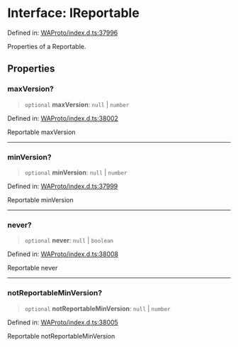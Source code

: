 # Interface: IReportable

Defined in: [WAProto/index.d.ts:37996](https://github.com/Fokusdotid/Baileys/blob/49e815e65b8f4aea31725e09dcf4815734557e39/WAProto/index.d.ts#L37996)

Properties of a Reportable.

## Properties

### maxVersion?

> `optional` **maxVersion**: `null` \| `number`

Defined in: [WAProto/index.d.ts:38002](https://github.com/Fokusdotid/Baileys/blob/49e815e65b8f4aea31725e09dcf4815734557e39/WAProto/index.d.ts#L38002)

Reportable maxVersion

***

### minVersion?

> `optional` **minVersion**: `null` \| `number`

Defined in: [WAProto/index.d.ts:37999](https://github.com/Fokusdotid/Baileys/blob/49e815e65b8f4aea31725e09dcf4815734557e39/WAProto/index.d.ts#L37999)

Reportable minVersion

***

### never?

> `optional` **never**: `null` \| `boolean`

Defined in: [WAProto/index.d.ts:38008](https://github.com/Fokusdotid/Baileys/blob/49e815e65b8f4aea31725e09dcf4815734557e39/WAProto/index.d.ts#L38008)

Reportable never

***

### notReportableMinVersion?

> `optional` **notReportableMinVersion**: `null` \| `number`

Defined in: [WAProto/index.d.ts:38005](https://github.com/Fokusdotid/Baileys/blob/49e815e65b8f4aea31725e09dcf4815734557e39/WAProto/index.d.ts#L38005)

Reportable notReportableMinVersion
